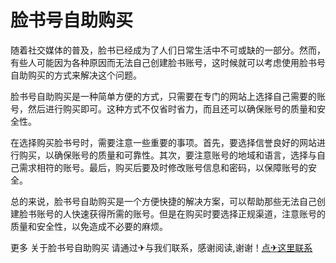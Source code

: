 # 脸书号自助购买

随着社交媒体的普及，脸书已经成为了人们日常生活中不可或缺的一部分。然而，有些人可能因为各种原因而无法自己创建脸书账号，这时候就可以考虑使用脸书号自助购买的方式来解决这个问题。

脸书号自助购买是一种简单方便的方式，只需要在专门的网站上选择自己需要的账号，然后进行购买即可。这种方式不仅省时省力，而且还可以确保账号的质量和安全性。

在选择购买脸书号时，需要注意一些重要的事项。首先，要选择信誉良好的网站进行购买，以确保账号的质量和可靠性。其次，要注意账号的地域和语言，选择与自己需求相符的账号。最后，购买后要及时修改账号信息和密码，以保障账号的安全。

总的来说，脸书号自助购买是一个方便快捷的解决方案，可以帮助那些无法自己创建脸书账号的人快速获得所需的账号。但是在购买时要选择正规渠道，注意账号的质量和安全性，以免造成不必要的麻烦。

更多 关于脸书号自助购买 请通过✈与我们联系，感谢阅读,谢谢！[点✈这里联系](https://a.k02.cc)